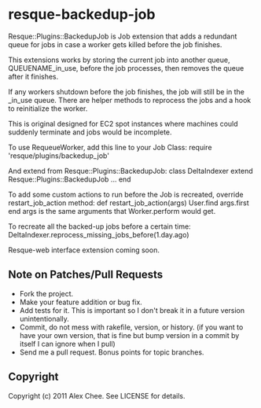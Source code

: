 resque-backedup-job
====================

Resque::Plugins::BackedupJob is Job extension that adds a redundant queue for jobs 
in case a worker gets killed before the job finishes.

This extensions works by storing the current job into another queue, QUEUENAME_in_use,
before the job processes, then removes the queue after it finishes.

If any workers shutdown before the job finishes, the job will still be in the
 _in_use queue. There are helper methods to reprocess the jobs and a hook to 
reinitialize the worker.

This is original designed for EC2 spot instances where 
machines could suddenly terminate and jobs would be incomplete.

To use RequeueWorker, add this line to your Job Class: 
    require 'resque/plugins/backedup_job'

And extend from Resque::Plugins::BackedupJob:
    class DeltaIndexer
		extend Resque::Plugins::BackedupJob
  	...
	end

To add some custom actions to run before the Job is recreated, override restart_job_action method:
	def restart_job_action(args)
		User.find args.first
	end
args is the same arguments that Worker.perform would get.

To recreate all the backed-up jobs before a certain time:
	DeltaIndexer.reprocess_missing_jobs_before(1.day.ago)


Resque-web interface extension coming soon.

Note on Patches/Pull Requests
-----------------------------
 
* Fork the project.
* Make your feature addition or bug fix.
* Add tests for it. This is important so I don't break it in a
  future version unintentionally.
* Commit, do not mess with rakefile, version, or history.
  (if you want to have your own version, that is fine but bump version in a commit by itself I can ignore when I pull)
* Send me a pull request. Bonus points for topic branches.

Copyright
---------

Copyright (c) 2011 Alex Chee. See LICENSE for details.